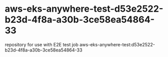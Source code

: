# aws-eks-anywhere-test-d53e2522-b23d-4f8a-a30b-3ce58ea54864-33
repository for use with E2E test job aws-eks-anywhere-test:d53e2522-b23d-4f8a-a30b-3ce58ea54864-33
